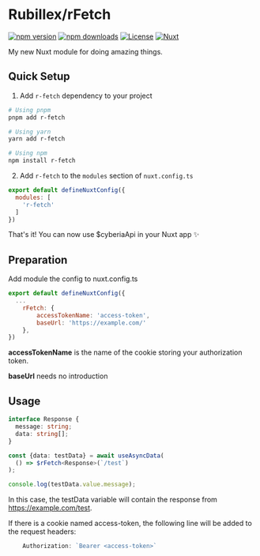 <!--
Get your module up and running quickly.

Find and replace all on all files (CMD+SHIFT+F):
- Name: My Module
- Package name: my-module
- Description: My new Nuxt module
-->

# Rubillex/rFetch

[![npm version][npm-version-src]][npm-version-href]
[![npm downloads][npm-downloads-src]][npm-downloads-href]
[![License][license-src]][license-href]
[![Nuxt][nuxt-src]][nuxt-href]

My new Nuxt module for doing amazing things.

## Quick Setup

1. Add `r-fetch` dependency to your project

```bash
# Using pnpm
pnpm add r-fetch

# Using yarn
yarn add r-fetch

# Using npm
npm install r-fetch
```

2. Add `r-fetch` to the `modules` section of `nuxt.config.ts`

```js
export default defineNuxtConfig({
  modules: [
    'r-fetch'
  ]
})
```

That's it! You can now use $cyberiaApi in your Nuxt app ✨

## Preparation

Add module the config to nuxt.config.ts

```js
export default defineNuxtConfig({
  ...
    rFetch: {
        accessTokenName: 'access-token',
        baseUrl: 'https://example.com/'
    },
})
```

**accessTokenName** is the name of the cookie storing your authorization token.

**baseUrl** needs no introduction

## Usage

```ts
interface Response {
  message: string;
  data: string[];
}

const {data: testData} = await useAsyncData(
  () => $rFetch<Response>(`/test`)
);

console.log(testData.value.message);
```

In this case, the testData variable will contain the response from https://example.com/test.

If there is a cookie named access-token, the following line will be added to the request headers:

```js
    Authorization: `Bearer <access-token>`
```

<!-- Badges -->

[npm-version-src]: https://img.shields.io/npm/v/cyberia-api/latest.svg?style=flat&colorA=020420&colorB=00DC82

[npm-version-href]: https://npmjs.com/package/cyberia-api

[npm-downloads-src]: https://img.shields.io/npm/dm/cyberia-api.svg?style=flat&colorA=020420&colorB=00DC82

[npm-downloads-href]: https://npmjs.com/package/cyberia-api

[license-src]: https://img.shields.io/npm/l/cyberia-api.svg?style=flat&colorA=020420&colorB=00DC82

[license-href]: https://npmjs.com/package/cyberia-api

[nuxt-src]: https://img.shields.io/badge/Nuxt-020420?logo=nuxt.js

[nuxt-href]: https://nuxt.com
